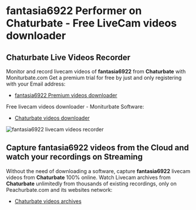 # fantasia6922 Performer on Chaturbate - Free LiveCam videos downloader

## Chaturbate Live Videos Recorder

Monitor and record livecam videos of **fantasia6922** from **Chaturbate** with Moniturbate.com
Get a premium trial for free by just and only registering with your Email address:
* [fantasia6922 Premium videos downloader](https://moniturbate.com/request-demo-licence-key.html)

Free livecam videos downloader - Moniturbate Software:
* [Chaturbate videos downloader](https://moniturbate.com/moniturbate-download-software.html)

![fantasia6922 livecam videos recorder](https://peachurnet.com/templates/moniturbate-software.png)


## Capture fantasia6922 videos from the Cloud and watch your recordings on Streaming

Without the need of downloading a software, capture **fantasia6922** livecam videos from **Chaturbate** 100% online.
Watch Livecam archives from **Chaturbate** unlimitedly from thousands of existing recordings, only on Peachurbate.com and its websites network:
* [Chaturbate videos archives](https://peachurnet.com/)